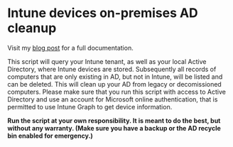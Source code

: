 # Intune devices on-premises AD cleanup

Visit my [blog post](https://stardestroyer.xyz/intune-devices-on-premises-ad-cleanup/) for a full documentation.

This script will query your Intune tenant, as well as your local Active Directory, where Intune devices are stored. Subsequently all records of computers that are only existing in AD, but not in Intune, will be listed and can be deleted. This will clean up your AD from legacy or decomissioned computers. Please make sure that you run this script with access to Active Directory and use an account for Microsoft online authentication, that is permitted to use Intune Graph to get device information.

**Run the script at your own responsibility. It is meant to do the best, but without any warranty. (Make sure you have a backup or the AD recycle bin enabled for emergency.)**

